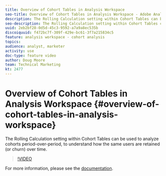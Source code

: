 ```yaml
---
title: Overview of Cohort Tables in Analysis Workspace
seo-title: Overview of Cohort Tables in Analysis Workspace - Adobe Analytics
description: The Rolling Calculation setting within Cohort Tables can be used to analyze cohorts period-over-period, to understand how the same users are retained (or churn) over time.
seo-description: The Rolling Calculation setting within Cohort Tables can be used to analyze cohorts period-over-period, to understand how the same users are retained (or churn) over time. - Adobe Analytics
uuid: 2eb2bf28-0d5d-45c3-9592-a7a9a8ec535b
discoiquuid: f472bc7f-309f-429e-bc61-3f7a215834c5
feature: analysis workspace - cohort analysis
topics: 
audience: analyst, marketer
activity: use
doc-type: feature video
author: Doug Moore
team: Technical Marketing
kt: 2477
---
```


# Overview of Cohort Tables in Analysis Workspace {#overview-of-cohort-tables-in-analysis-workspace}

The Rolling Calculation setting within Cohort Tables can be used to analyze cohorts period-over-period, to understand how the same users are retained (or churn) over time.

>[!VIDEO](https://video.tv.adobe.com/v/25965/?quality=12)

For more information, please see the [documentation](https://marketing.adobe.com/resources/help/en_US/analytics/analysis-workspace/cohort_analysis.html).